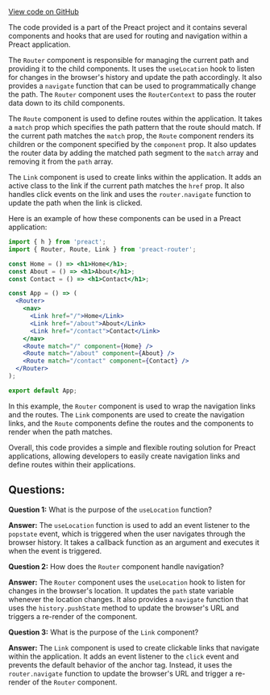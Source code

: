 [View code on GitHub](https://github.com/preactjs/preact/demo/people/router.tsx)

The code provided is a part of the Preact project and it contains several components and hooks that are used for routing and navigation within a Preact application.

The `Router` component is responsible for managing the current path and providing it to the child components. It uses the `useLocation` hook to listen for changes in the browser's history and update the path accordingly. It also provides a `navigate` function that can be used to programmatically change the path. The `Router` component uses the `RouterContext` to pass the router data down to its child components.

The `Route` component is used to define routes within the application. It takes a `match` prop which specifies the path pattern that the route should match. If the current path matches the `match` prop, the `Route` component renders its children or the component specified by the `component` prop. It also updates the router data by adding the matched path segment to the `match` array and removing it from the `path` array.

The `Link` component is used to create links within the application. It adds an active class to the link if the current path matches the `href` prop. It also handles click events on the link and uses the `router.navigate` function to update the path when the link is clicked.

Here is an example of how these components can be used in a Preact application:

```jsx
import { h } from 'preact';
import { Router, Route, Link } from 'preact-router';

const Home = () => <h1>Home</h1>;
const About = () => <h1>About</h1>;
const Contact = () => <h1>Contact</h1>;

const App = () => (
  <Router>
    <nav>
      <Link href="/">Home</Link>
      <Link href="/about">About</Link>
      <Link href="/contact">Contact</Link>
    </nav>
    <Route match="/" component={Home} />
    <Route match="/about" component={About} />
    <Route match="/contact" component={Contact} />
  </Router>
);

export default App;
```

In this example, the `Router` component is used to wrap the navigation links and the routes. The `Link` components are used to create the navigation links, and the `Route` components define the routes and the components to render when the path matches.

Overall, this code provides a simple and flexible routing solution for Preact applications, allowing developers to easily create navigation links and define routes within their applications.
## Questions: 
 **Question 1:** What is the purpose of the `useLocation` function?

**Answer:** The `useLocation` function is used to add an event listener to the `popstate` event, which is triggered when the user navigates through the browser history. It takes a callback function as an argument and executes it when the event is triggered.

**Question 2:** How does the `Router` component handle navigation?

**Answer:** The `Router` component uses the `useLocation` hook to listen for changes in the browser's location. It updates the `path` state variable whenever the location changes. It also provides a `navigate` function that uses the `history.pushState` method to update the browser's URL and triggers a re-render of the component.

**Question 3:** What is the purpose of the `Link` component?

**Answer:** The `Link` component is used to create clickable links that navigate within the application. It adds an event listener to the `click` event and prevents the default behavior of the anchor tag. Instead, it uses the `router.navigate` function to update the browser's URL and trigger a re-render of the `Router` component.